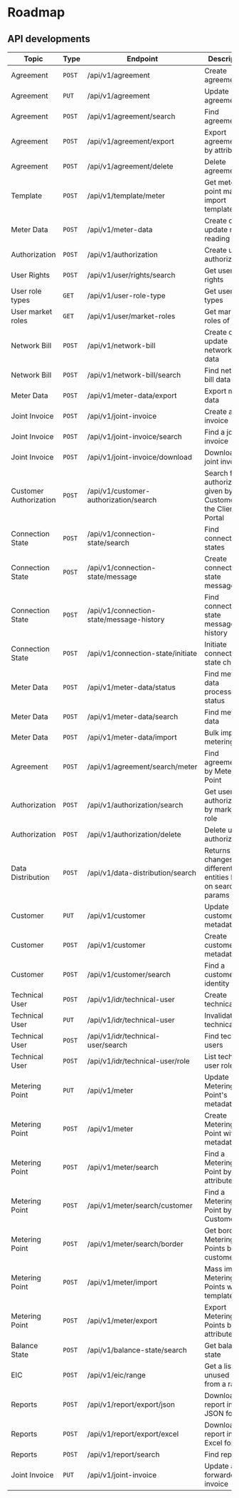 # Roadmap

## API developments

| Topic                  | Type   | Endpoint                                 | Description                                                          | Deployment |
|------------------------|--------|------------------------------------------|----------------------------------------------------------------------|------------|
| Agreement              | `POST` | /api/v1/agreement                        | Create agreement                                                     | Deployed   |
| Agreement              | `PUT`  | /api/v1/agreement                        | Update agreement                                                     | Deployed   |
| Agreement              | `POST` | /api/v1/agreement/search                 | Find agreements                                                      | Deployed   |
| Agreement              | `POST` | /api/v1/agreement/export                 | Export agreements by attributes                                      | Deployed   |
| Agreement              | `POST` | /api/v1/agreement/delete                 | Delete agreement                                                     | Deployed   |
| Template               | `POST` | /api/v1/template/meter                   | Get metering point mass import templates                             | Deployed   |
| Meter Data             | `POST` | /api/v1/meter-data                       | Create or update meter reading data                                  | Deployed   |
| Authorization          | `POST` | /api/v1/authorization                    | Create user authorization                                            | Deployed   |
| User Rights            | `POST` | /api/v1/user/rights/search               | Get user rights                                                      | Deployed   |
| User role types        | `GET`  | /api/v1/user-role-type                   | Get user role types                                                  | Deployed   |
| User market roles      | `GET`  | /api/v1/user/market-roles                | Get market roles of user                                             | Deployed   |
| Network Bill           | `POST` | /api/v1/network-bill                     | Create or update network bill data                                   | Deployed   |
| Network Bill           | `POST` | /api/v1/network-bill/search              | Find network bill data                                               | Deployed   |
| Meter Data             | `POST` | /api/v1/meter-data/export                | Export meter data                                                    | Deployed   |
| Joint Invoice          | `POST` | /api/v1/joint-invoice                    | Create a joint invoice                                               | Deployed   |
| Joint Invoice          | `POST` | /api/v1/joint-invoice/search             | Find a joint invoice                                                 | Deployed   |
| Joint Invoice          | `POST` | /api/v1/joint-invoice/download           | Download a joint invoice                                             | Deployed   |
| Customer Authorization | `POST` | /api/v1/customer-authorization/search    | Search for authorizations given by the Customer in the Client Portal | Deployed   |
| Connection State       | `POST` | /api/v1/connection-state/search          | Find connection states                                               | Deployed   |
| Connection State       | `POST` | /api/v1/connection-state/message         | Create connection state message                                      | Deployed   |
| Connection State       | `POST` | /api/v1/connection-state/message-history | Find connection state message history                                | Deployed   |
| Connection State       | `POST` | /api/v1/connection-state/initiate        | Initiate connection state change                                     | Deployed   |
| Meter Data             | `POST` | /api/v1/meter-data/status                | Find meter data processing status                                    | Deployed   |
| Meter Data             | `POST` | /api/v1/meter-data/search                | Find meter data                                                      | Deployed   |
| Meter Data             | `POST` | /api/v1/meter-data/import                | Bulk import of metering data                                         | Deployed   |
| Agreement              | `POST` | /api/v1/agreement/search/meter           | Find agreements by Metering Point                                    | Deployed   |
| Authorization          | `POST` | /api/v1/authorization/search             | Get user authorizations by market role                               | Deployed   |
| Authorization          | `POST` | /api/v1/authorization/delete             | Delete user authorization                                            | Deployed   |
| Data Distribution      | `POST` | /api/v1/data-distribution/search         | Returns changes of different entities based on search params         | Deployed   |
| Customer               | `PUT`  | /api/v1/customer                         | Update customer with metadata                                        | 2024.02.19 |
| Customer               | `POST` | /api/v1/customer                         | Create customer with metadata                                        | 2024.02.19 |
| Customer               | `POST` | /api/v1/customer/search                  | Find a customer by identity                                          | 2024.02.19 |
| Technical User         | `POST` | /api/v1/idr/technical-user               | Create technical user                                                | 2024.02.19 |
| Technical User         | `PUT`  | /api/v1/idr/technical-user               | Invalidate technical user                                            | 2024.02.19 |
| Technical User         | `POST` | /api/v1/idr/technical-user/search        | Find technical users                                                 | 2024.02.19 |
| Technical User         | `POST` | /api/v1/idr/technical-user/role          | List technical user roles                                            | 2024.02.19 |
| Metering Point         | `PUT`  | /api/v1/meter                            | Update Metering Point's metadata                                     | 2024.02.19 |
| Metering Point         | `POST` | /api/v1/meter                            | Create Metering Point with metadata                                  | 2024.02.19 |
| Metering Point         | `POST` | /api/v1/meter/search                     | Find a Metering Point by attributes                                  | 2024.02.19 |
| Metering Point         | `POST` | /api/v1/meter/search/customer            | Find a Metering Point by Customer EIC                                | 2024.02.19 |
| Metering Point         | `POST` | /api/v1/meter/search/border              | Get border Metering Points by customer                               | 2024.02.19 |
| Metering Point         | `POST` | /api/v1/meter/import                     | Mass import Metering Points with template                            | 2024.02.19 |
| Metering Point         | `POST` | /api/v1/meter/export                     | Export Metering Points by attributes                                 | 2024.02.19 |
| Balance State          | `POST` | /api/v1/balance-state/search             | Get balance state                                                    | 2024.03.01 |
| EIC                    | `POST` | /api/v1/eic/range                        | Get a list of unused EICs from a range                               | 2024.03.01 |
| Reports                | `POST` | /api/v1/report/export/json               | Download report in JSON format                                       | 2024.03.31 |
| Reports                | `POST` | /api/v1/report/export/excel              | Download report in Excel format                                      | 2024.03.31 |
| Reports                | `POST` | /api/v1/report/search                    | Find reports                                                         | 2024.03.31 |
| Joint Invoice          | `PUT`  | /api/v1/joint-invoice                    | Update a forwarded invoice                                           | 2024.05.15 |
